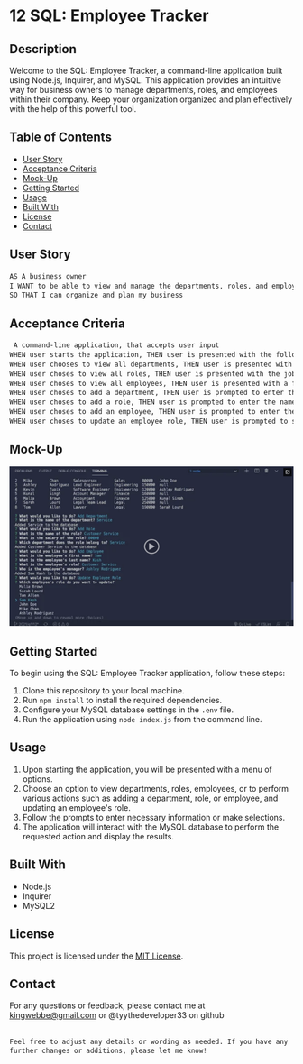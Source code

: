 
# 12 SQL: Employee Tracker

## Description

Welcome to the SQL: Employee Tracker, a command-line application built using Node.js, Inquirer, and MySQL. This application provides an intuitive way for business owners to manage departments, roles, and employees within their company. Keep your organization organized and plan effectively with the help of this powerful tool.

## Table of Contents

- [User Story](#user-story)
- [Acceptance Criteria](#acceptance-criteria)
- [Mock-Up](#mock-up)
- [Getting Started](#getting-started)
- [Usage](#usage)
- [Built With](#built-with)
- [License](#license)
- [Contact](#contact)

## User Story

```md
AS A business owner
I WANT to be able to view and manage the departments, roles, and employees in my company
SO THAT I can organize and plan my business
```

## Acceptance Criteria

```md
 A command-line application, that accepts user input
WHEN user starts the application, THEN user is presented with the following options: view all departments, view all roles,  view all employees, add a department, add a role, add an employee, and update an employee role
WHEN user chooses to view all departments, THEN user is presented with a formatted table showing department names and department ids
WHEN user choses to view all roles, THEN user is presented with the job title, role id, the department that role belongs to, and the salary for that role
WHEN user choses to view all employees, THEN user is presented with a formatted table showing employee data, including employee ids, first names, last names, job titles, departments, salaries, and managers that the employees report to
WHEN user choses to add a department, THEN user is prompted to enter the name of the department and that department is added to the database
WHEN user choses to add a role, THEN user is prompted to enter the name, salary, and department for the role and that role is added to the database
WHEN user choses to add an employee, THEN user is prompted to enter the employee’s first name, last name, role, and manager, and that employee is added to the database
WHEN user choses to update an employee role, THEN user is prompted to select an employee to update and their new role and this information is updated in the database
```

## Mock-Up

[![A video thumbnail shows the command-line employee management application with a play button overlaying the view.](./Assets/12-sql-homework-video-thumbnail.png)](https://2u-20.wistia.com/medias/2lnle7xnpk)

## Getting Started

To begin using the SQL: Employee Tracker application, follow these steps:

1. Clone this repository to your local machine.
2. Run `npm install` to install the required dependencies.
3. Configure your MySQL database settings in the `.env` file.
4. Run the application using `node index.js` from the command line.

## Usage

1. Upon starting the application, you will be presented with a menu of options.
2. Choose an option to view departments, roles, employees, or to perform various actions such as adding a department, role, or employee, and updating an employee's role.
3. Follow the prompts to enter necessary information or make selections.
4. The application will interact with the MySQL database to perform the requested action and display the results.

## Built With

- Node.js
- Inquirer
- MySQL2

## License

This project is licensed under the [MIT License](LICENSE).

## Contact

For any questions or feedback, please contact me at kingwebbe@gmail.com or @tyythedeveloper33 on github
```

Feel free to adjust any details or wording as needed. If you have any further changes or additions, please let me know!

